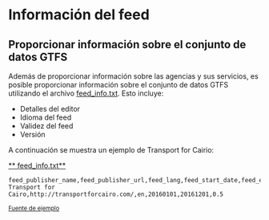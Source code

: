 # Información del feed

## Proporcionar información sobre el conjunto de datos GTFS

 Además de proporcionar información sobre las agencias y sus servicios, es posible proporcionar información sobre el conjunto de datos GTFS utilizando el archivo [feed_info.txt](../../reference/#feed_infotxt). Esto incluye: 
 
 - Detalles del editor
 - Idioma del feed
 - Validez del feed
 - Versión 
 
 A continuación se muestra un ejemplo de Transport for Cairio: 
 
 [** feed_info.txt**](../../reference/#feed_infotxt) 
 
```
feed_publisher_name,feed_publisher_url,feed_lang,feed_start_date,feed_end_date,feed_version
Transport for Cairo,http://transportforcairo.com/,en,20160101,20161201,0.5
```
 
 <sup>[Fuente de ejemplo](https://github.com/transportforcairo/Metro-GTFS/archive/master.zip#Metro-GTFS-master)</sup>